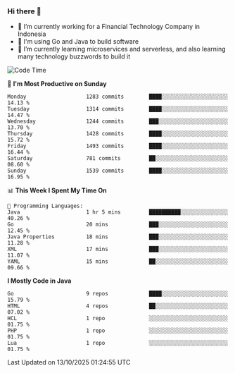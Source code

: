 ### Hi there 👋

<!--
**mazzama/mazzama** is a ✨ _special_ ✨ repository because its `README.md` (this file) appears on your GitHub profile.

Here are some ideas to get you started:

- 🔭 I’m currently working on ...
- 🌱 I’m currently learning ...
- 👯 I’m looking to collaborate on ...
- 🤔 I’m looking for help with ...
- 💬 Ask me about ...
- 📫 How to reach me: ...
- 😄 Pronouns: ...
- ⚡ Fun fact: ...
-->

- 🔭 I’m currently working for a Financial Technology Company in Indonesia
- :gun: I'm using Go and Java to build software
- 🌱 I’m currently learning microservices and serverless, and also learning many technology buzzwords to build it

<!--START_SECTION:waka-->
![Code Time](http://img.shields.io/badge/Code%20Time-4%2C394%20hrs%2039%20mins-blue)

📅 **I'm Most Productive on Sunday** 

```text
Monday                   1283 commits        ████░░░░░░░░░░░░░░░░░░░░░   14.13 % 
Tuesday                  1314 commits        ████░░░░░░░░░░░░░░░░░░░░░   14.47 % 
Wednesday                1244 commits        ███░░░░░░░░░░░░░░░░░░░░░░   13.70 % 
Thursday                 1428 commits        ████░░░░░░░░░░░░░░░░░░░░░   15.72 % 
Friday                   1493 commits        ████░░░░░░░░░░░░░░░░░░░░░   16.44 % 
Saturday                 781 commits         ██░░░░░░░░░░░░░░░░░░░░░░░   08.60 % 
Sunday                   1539 commits        ████░░░░░░░░░░░░░░░░░░░░░   16.95 % 
```


📊 **This Week I Spent My Time On** 

```text
💬 Programming Languages: 
Java                     1 hr 5 mins         ██████████░░░░░░░░░░░░░░░   40.26 % 
Go                       20 mins             ███░░░░░░░░░░░░░░░░░░░░░░   12.45 % 
Java Properties          18 mins             ███░░░░░░░░░░░░░░░░░░░░░░   11.28 % 
XML                      17 mins             ███░░░░░░░░░░░░░░░░░░░░░░   11.07 % 
YAML                     15 mins             ██░░░░░░░░░░░░░░░░░░░░░░░   09.66 % 
```

**I Mostly Code in Java** 

```text
Go                       9 repos             ████░░░░░░░░░░░░░░░░░░░░░   15.79 % 
HTML                     4 repos             ██░░░░░░░░░░░░░░░░░░░░░░░   07.02 % 
HCL                      1 repo              ░░░░░░░░░░░░░░░░░░░░░░░░░   01.75 % 
PHP                      1 repo              ░░░░░░░░░░░░░░░░░░░░░░░░░   01.75 % 
Lua                      1 repo              ░░░░░░░░░░░░░░░░░░░░░░░░░   01.75 % 
```




 Last Updated on 13/10/2025 01:24:55 UTC
<!--END_SECTION:waka-->
